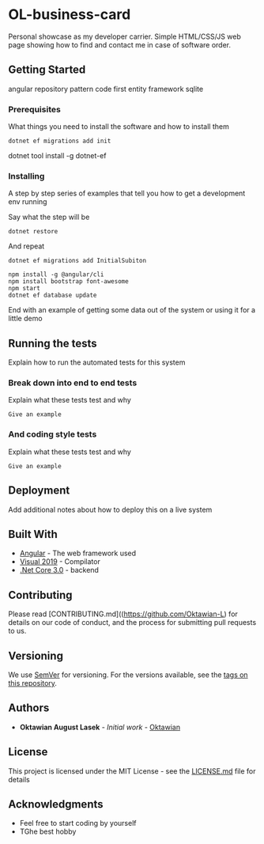 # OL-business-card
Personal showcase as my developer carrier. Simple HTML/CSS/JS web page showing how to find and contact me in case of software order.

## Getting Started

angular
repository pattern
code first
entity framework
sqlite

### Prerequisites

What things you need to install the software and how to install them

```
dotnet ef migrations add init
```
dotnet tool install -g dotnet-ef
### Installing

A step by step series of examples that tell you how to get a development env running

Say what the step will be

```
dotnet restore
```

And repeat

```
dotnet ef migrations add InitialSubiton
```

```
npm install -g @angular/cli
npm install bootstrap font-awesome
npm start
dotnet ef database update
```

End with an example of getting some data out of the system or using it for a little demo

## Running the tests

Explain how to run the automated tests for this system

### Break down into end to end tests

Explain what these tests test and why

```
Give an example
```

### And coding style tests

Explain what these tests test and why

```
Give an example
```

## Deployment

Add additional notes about how to deploy this on a live system

## Built With

* [Angular](http://www.dropwizard.io/1.0.2/docs/) - The web framework used
* [Visual 2019](https://maven.apache.org/) - Compilator
* [.Net Core 3.0](https://rometools.github.io/rome/) - backend

## Contributing

Please read [CONTRIBUTING.md]((https://github.com/Oktawian-L) for details on our code of conduct, and the process for submitting pull requests to us.

## Versioning

We use [SemVer](http://semver.org/) for versioning. For the versions available, see the [tags on this repository](https://github.com/your/project/tags). 

## Authors

* **Oktawian August Lasek** - *Initial work* - [Oktawian](https://github.com/Oktawian-L)

## License

This project is licensed under the MIT License - see the [LICENSE.md](LICENSE.md) file for details

## Acknowledgments

* Feel free to start coding by yourself
* TGhe best hobby

